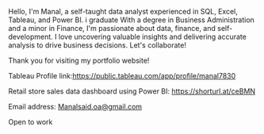 Hello, I'm Manal, a self-taught data analyst experienced in SQL, Excel, Tableau, and Power BI. 
i graduate With a degree in Business Administration and a minor in Finance, I'm passionate about data, finance,
and self-development. I love uncovering valuable insights and delivering accurate analysis to drive business decisions. Let's collaborate!

Thank you for visiting my portfolio website!

Tableau  Profile link:https://public.tableau.com/app/profile/manal7830 

Retail store sales data dashboard using Power BI: https://shorturl.at/ceBMN
 
 
 Email address: Manalsaid.oa@gmail.com
 
 Open to work 
